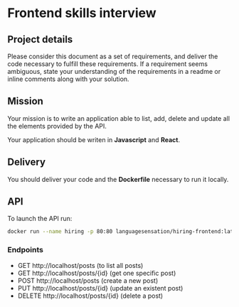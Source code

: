 # Frontend skills interview

## Project details

Please consider this document as a set of requirements, and deliver the code necessary to fulfill these requirements. If a requirement seems ambiguous, state your understanding of the requirements in a readme or inline comments along with your solution.

## Mission

Your mission is to write an application able to list, add, delete and update all the elements provided by the API.

Your application should be writen in **Javascript** and **React**.

## Delivery

You should deliver your code and the **Dockerfile** necessary to run it locally.

## API

To launch the API run:
```sh
docker run --name hiring -p 80:80 languagesensation/hiring-frontend:latest
```

### Endpoints

- GET http://localhost/posts (to list all posts)
- GET http://localhost/posts/{id} (get one specific post)
- POST http://localhost/posts (create a new post)
- PUT http://localhost/posts/{id} (update an existent post)
- DELETE http://localhost/posts/{id} (delete a post)
